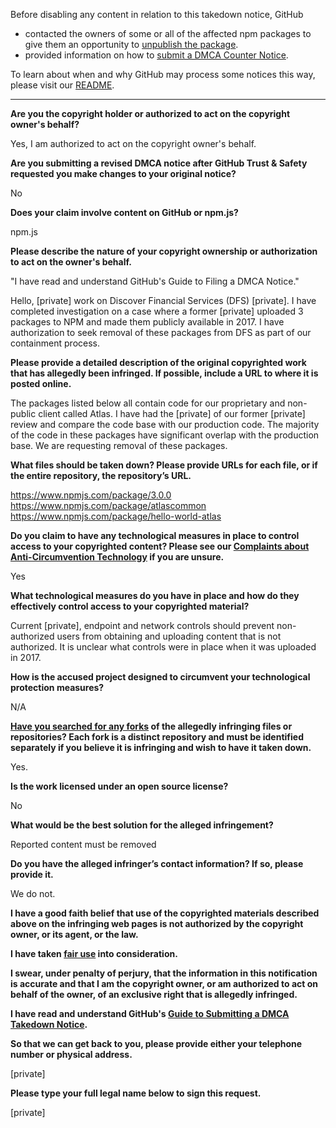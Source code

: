 Before disabling any content in relation to this takedown notice, GitHub
- contacted the owners of some or all of the affected npm packages to give them an opportunity to [unpublish the package](https://docs.npmjs.com/unpublishing-packages-from-the-registry).
- provided information on how to [submit a DMCA Counter Notice](https://docs.github.com/en/articles/guide-to-submitting-a-dmca-counter-notice).

To learn about when and why GitHub may process some notices this way, please visit our [README](https://github.com/github/dmca/blob/master/README.md#anatomy-of-a-takedown-notice).

---

**Are you the copyright holder or authorized to act on the copyright owner's behalf?**

Yes, I am authorized to act on the copyright owner's behalf.

**Are you submitting a revised DMCA notice after GitHub Trust & Safety requested you make changes to your original notice?**

No

**Does your claim involve content on GitHub or npm.js?**

npm.js

**Please describe the nature of your copyright ownership or authorization to act on the owner's behalf.**

"I have read and understand GitHub's Guide to Filing a DMCA Notice."

Hello, [private] work on Discover Financial Services (DFS) [private]. I have completed investigation on a case where a former [private] uploaded 3 packages to NPM and made them publicly available in 2017. I have authorization to seek removal of these packages from DFS as part of our containment process.

**Please provide a detailed description of the original copyrighted work that has allegedly been infringed. If possible, include a URL to where it is posted online.**

The packages listed below all contain code for our proprietary and non-public client called Atlas. I have had the [private] of our former [private] review and compare the code base with our production code. The majority of the code in these packages have significant overlap with the production base. We are requesting removal of these packages.

**What files should be taken down? Please provide URLs for each file, or if the entire repository, the repository’s URL.**

https://www.npmjs.com/package/3.0.0  
https://www.npmjs.com/package/atlascommon  
https://www.npmjs.com/package/hello-world-atlas  

**Do you claim to have any technological measures in place to control access to your copyrighted content? Please see our <a href="https://docs.github.com/articles/guide-to-submitting-a-dmca-takedown-notice#complaints-about-anti-circumvention-technology">Complaints about Anti-Circumvention Technology</a> if you are unsure.**

Yes

**What technological measures do you have in place and how do they effectively control access to your copyrighted material?**

Current [private], endpoint and network controls should prevent non-authorized users from obtaining and uploading content that is not authorized. It is unclear what controls were in place when it was uploaded in 2017.

**How is the accused project designed to circumvent your technological protection measures?**

N/A

**<a href="https://docs.github.com/articles/dmca-takedown-policy#b-what-about-forks-or-whats-a-fork">Have you searched for any forks</a> of the allegedly infringing files or repositories? Each fork is a distinct repository and must be identified separately if you believe it is infringing and wish to have it taken down.**

Yes.

**Is the work licensed under an open source license?**

No

**What would be the best solution for the alleged infringement?**

Reported content must be removed

**Do you have the alleged infringer’s contact information? If so, please provide it.**

We do not.

**I have a good faith belief that use of the copyrighted materials described above on the infringing web pages is not authorized by the copyright owner, or its agent, or the law.**

**I have taken <a href="https://www.lumendatabase.org/topics/22">fair use</a> into consideration.**

**I swear, under penalty of perjury, that the information in this notification is accurate and that I am the copyright owner, or am authorized to act on behalf of the owner, of an exclusive right that is allegedly infringed.**

**I have read and understand GitHub's <a href="https://docs.github.com/articles/guide-to-submitting-a-dmca-takedown-notice/">Guide to Submitting a DMCA Takedown Notice</a>.**

**So that we can get back to you, please provide either your telephone number or physical address.**

[private]

**Please type your full legal name below to sign this request.**

[private]
